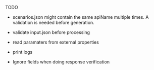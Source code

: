 TODO

* scenarios.json might contain the same apiName multiple times. A validation is needed before generation.
* validate input.json before processing
* read paramaters from external properties
* print logs


* Ignore fields when doing response verification

